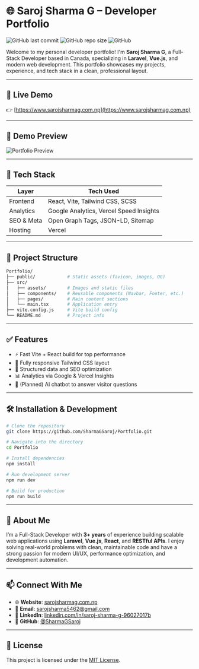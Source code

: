# 🌐 Saroj Sharma G – Developer Portfolio

![GitHub last commit](https://img.shields.io/github/last-commit/SharmaGSaroj/Portfolio?color=purple&style=flat-square)
![GitHub repo size](https://img.shields.io/github/repo-size/SharmaGSaroj/Portfolio?color=blue&style=flat-square)
![GitHub](https://img.shields.io/github/license/SharmaGSaroj/Portfolio?style=flat-square)

Welcome to my personal developer portfolio! I'm **Saroj Sharma G**, a Full-Stack Developer based in Canada, specializing in **Laravel**, **Vue.js**, and modern web development. This portfolio showcases my projects, experience, and tech stack in a clean, professional layout.

---

## 🔗 Live Demo

👉 [https://www.sarojsharmag.com.np](https://www.sarojsharmag.com.np)

---

## 🎥 Demo Preview

![Portfolio Preview](public/images/preview.png)
<!-- Replace with actual GIF if available -->
<!-- ![Portfolio GIF](public/images/demo.gif) -->

---

## 🚀 Tech Stack

| Layer       | Tech Used                           |
|-------------|--------------------------------------|
| Frontend    | React, Vite, Tailwind CSS, SCSS     |
| Analytics   | Google Analytics, Vercel Speed Insights |
| SEO & Meta  | Open Graph Tags, JSON-LD, Sitemap   |
| Hosting     | Vercel                              |

---

## 📁 Project Structure

```bash
Portfolio/
├── public/            # Static assets (favicon, images, OG)
├── src/
│   ├── assets/        # Images and static files
│   ├── components/    # Reusable components (Navbar, Footer, etc.)
│   ├── pages/         # Main content sections
│   └── main.tsx       # Application entry
├── vite.config.js     # Vite build config
└── README.md          # Project info
```

---

## ✅ Features

- ⚡ Fast Vite + React build for top performance
- 📱 Fully responsive Tailwind CSS layout
- 🧠 Structured data and SEO optimization
- 📊 Analytics via Google & Vercel Insights
- 🧩 (Planned) AI chatbot to answer visitor questions

---

## 🛠 Installation & Development

```bash
# Clone the repository
git clone https://github.com/SharmaGSaroj/Portfolio.git

# Navigate into the directory
cd Portfolio

# Install dependencies
npm install

# Run development server
npm run dev

# Build for production
npm run build
```
---

## 👤 About Me

I’m a Full-Stack Developer with **3+ years** of experience building scalable web applications using **Laravel**, **Vue.js**, **React**, and **RESTful APIs**. I enjoy solving real-world problems with clean, maintainable code and have a strong passion for modern UI/UX, performance optimization, and development automation.

---

## 📫 Connect With Me

- 🌐 **Website**: [sarojsharmag.com.np](https://www.sarojsharmag.com.np)  
- 📧 **Email**: [sarojsharma5462@gmail.com](mailto:sarojsharma5462@gmail.com)  
- 💼 **LinkedIn**: [linkedin.com/in/saroj-sharma-g-96027017b](https://www.linkedin.com/in/saroj-sharma-g-96027017b/)  
- 🐙 **GitHub**: [@SharmaGSaroj](https://github.com/SharmaGSaroj)
---
## 📄 License

This project is licensed under the [MIT License](LICENSE).


